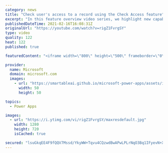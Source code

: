 ```yaml
---
category: news
title: "Check user's access to a record using the Check Access feature"
excerpt: "In this feature overview video series, we highlight new capabilities included in the latest update to Microsoft Power Apps.  This featured product update to Power Apps highlights check access, a new record level security feature admins can use to check and assign security roles.  Get the most out of"
publishedDateTime: 2021-02-16T16:08:31Z
originalUrl: "https://youtube.com/watch?v=rigZ1FvrgSY"
type: video
quality: 122
heat: 122
published: true

featuredContent: "<iframe width=\"800\" height=\"500\" frameborder=\"0\" src=\"https://www.youtube.com/embed/rigZ1FvrgSY\" allow=\"accelerometer; autoplay; encrypted-media; gyroscope; picture-in-picture\" allowfullscreen></iframe>"

provider:
  name: Microsoft
  domain: microsoft.com
  images:
    - url: "https://smartableai.github.io/microsoft-power-apps/assets/images/organizations/microsoft.com-50x50.jpg"
      width: 50
      height: 50

topics:
  - Power Apps

images:
  - url: "https://i.ytimg.com/vi/rigZ1FvrgSY/maxresdefault.jpg"
    width: 1280
    height: 720
    isCached: true

secured: "lsuGkqEE4F9fQQV7Mssd/YkyWW+Tqvu4CQzwdBwAPwLPLrNqO3Bq1IFyevN+XA89f7VuMiiOKb4qmYuqe7G7ji8+NTEu71CR9HC6gkf8zLjGR3xLkiMbdpLhO79MKgRACM+ZGEr8tQFR8VfovYG63FnzlGp/H4LYfodwsdzBTNKCByV3Ez2GBjroBbByMgSlrDv+B/sCeHuZRxJrzT0tpOIy9rMfzQyfdsTudDbT7ISSZWdQk6dKnFQxEOBG2XmBmc/mChdxKjBnnxnF/ttgA28wVS/RN8FWc0xGg/Hy2BdRw/RigCK8Nz4MlgrI1pXNrgoAEWf9hPrx91PLDeDgudMZC2d6OXbg18q4QFR+9AZ18ZMRvztbX36QRXzaroAVWibLx33hP7xLr8JGI+ThCOe5zWOQ7TRNfROsQ+loD8AU6W13NREhU8zNBw79hPtK;Jh92bK95/GAFP/Ah4o/60w=="
---
```


